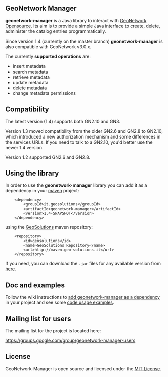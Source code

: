 
## GeoNetwork Manager

**geonetwork-manager** is a Java library to interact with [GeoNetwork Opensource](http://geonetwork-opensource.org/). 
Its aim is to provide a simple Java interface to create, delete, administer the catalog entries programmatically.

Since version 1.4 (currently on the master branch) **geonetwork-manager** is also compatible with GeoNetwork v3.0.x.

The currently **supported operations** are:

* insert metadata
* search metadata
* retrieve metadata
* update metadata
* delete metadata
* change metadata permissions

## Compatibility

The latest version (1.4) supports both GN2.10 and GN3.

Version 1.3 moved compatibility from the older GN2.6 and GN2.8 to GN2.10, which introduced a new authorization mechanism and some differences in the services URLs. If you need to talk to a GN2.10, you'd better use the newer 1.4 version.

Version 1.2 supported GN2.6 and GN2.8.


## Using the library

In order to use the **geonetwork-manager** library you can add it as a dependency in your [maven](https://maven.apache.org/) project:

        <dependency>
            <groupId>it.geosolutions</groupId>
            <artifactId>geonetwork-manager</artifactId>
            <version>1.4-SNAPSHOT</version>
        </dependency>

using the [GeoSolutions](http://www.geo-solutions.it/) maven repository:

        <repository>
            <id>geosolutions</id>
            <name>GeoSolutions Repository</name>
            <url>http://maven.geo-solutions.it</url>
        </repository>

If you need, you can download the `.jar` files for any available version from [here](http://maven.geo-solutions.it/it/geosolutions/geonetwork-manager/).


## Doc and examples

Follow the wiki instructions to [add geonetwork-manager as a dependency](https://github.com/geosolutions-it/geonetwork-manager/wiki#working-with-maven)
in your project and see some [code usage examples](https://github.com/geosolutions-it/geonetwork-manager/wiki/Examples).


## Mailing list for users 
The mailing list for the project is located here:

<https://groups.google.com/group/geonetwork-manager-users>


## License

GeoNetwork-Manager is open source and licensed under the [MIT License](http://en.wikipedia.org/wiki/MIT_License).
